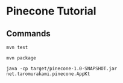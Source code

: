 # Pinecone Tutorial

## Commands
```
mvn test
```

```
mvn package
```

```
java -cp target/pinecone-1.0-SNAPSHOT.jar net.taromurakami.pinecone.AppKt
```
